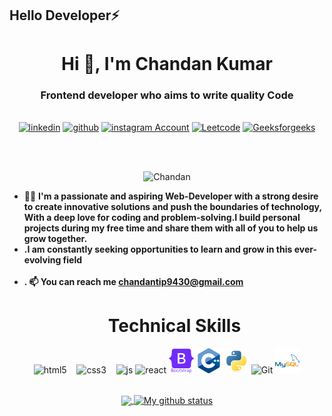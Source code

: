 ## Hello Developer⚡

<!--
**ChandanTech2023/ChandanTech2023** is a ✨ _special_ ✨ repository because its `README.md` (this file) appears on your GitHub profile.

Here are some ideas to get you started:

- 🔭 I’m currently working on ...
- 🌱 I’m currently learning ...
- 👯 I’m looking to collaborate on ...
- 🤔 I’m looking for help with ...
- 💬 Ask me about ...
- 📫 How to reach me: ...
- 😄 Pronouns: ...
- ⚡ Fun fact: ...
-->
<h1 align="center">Hi 👋, I'm Chandan Kumar</h1>
<h3 align="center">Frontend developer who aims to write quality Code</h3>
<br>
<div align=center >
  <a href="https://www.linkedin.com/in/chandankumar23/"><img src="https://img.icons8.com/fluency/48/linkedin.png" alt="linkedin"" title="Linkedin" alt="Linkedin Account" width="40"/></a>
  <a href="https://github.com/ChandanTech2023/"><img src="https://img.icons8.com/metro/26/github.png" alt="github"" title="Github" width="40"/></a>
  <a href="https://www.instagram.com/chanduu9113/"><img src="https://img.icons8.com/color/46/instagram-new--v1.png" title="Instagram" alt="instagram Account" width="40"/></a>
  <a href="https://leetcode.com/u/C2_1/"><img src="https://img.icons8.com/external-tal-revivo-color-tal-revivo/48/external-level-up-your-coding-skills-and-quickly-land-a-job-logo-color-tal-revivo.png" title="Leetcode" alt="Leetcode" width="40"/></a>
  <a href="https://www.geeksforgeeks.org/user/chandankumai577/"><img src="https://img.icons8.com/color/48/GeeksforGeeks.png" title="GeeksforGeeks" alt="Geeksforgeeks" width="40"/></a>

  <br><br>
 <p><img src="https://komarev.com/ghpvc/?username=ChandanTech2023" alt="Chandan" /></p>
</div>

- 👨‍💻 <b> I'm a passionate and aspiring Web-Developer with a strong desire to create innovative solutions and push the boundaries of technology, With a deep love for coding and problem-solving.I build personal projects during my free time and share them with all of you to help us grow together.
- .I am constantly seeking opportunities to learn and grow in this ever-evolving field
    <br><br>
- . 📫 You can reach me **chandantip9430@gmail.com** </b>
   <br>
    <h1 align="center">Technical Skills</h1>
  

<p align="center">
  <img src="https://upload.wikimedia.org/wikipedia/commons/thumb/6/61/HTML5_logo_and_wordmark.svg/2048px-HTML5_logo_and_wordmark.svg.png" alt="html5" width="auto" height="40">&nbsp;&nbsp;&nbsp;
  <img src='https://upload.wikimedia.org/wikipedia/commons/thumb/d/d5/CSS3_logo_and_wordmark.svg/1200px-CSS3_logo_and_wordmark.svg.png' alt="css3" width="auto" height="40">&nbsp;&nbsp;&nbsp;
  <img src='https://upload.wikimedia.org/wikipedia/commons/6/6a/JavaScript-logo.png' height='40' width='auto' alt="js">
  <img src="https://upload.wikimedia.org/wikipedia/commons/thumb/a/a7/React-icon.svg/1280px-React-icon.svg.png" alt="react" width="auto" height="40"/>
 <img src="https://raw.githubusercontent.com/devicons/devicon/master/icons/bootstrap/bootstrap-plain-wordmark.svg" alt="bootstrap" width="40" height="40" alt="bootstrap" width="auto" height="40"/>
 <img src="https://raw.githubusercontent.com/devicons/devicon/master/icons/cplusplus/cplusplus-original.svg" alt="C++" width="40" height="40" alt="cpp" width="auto" height="40"/>
 <img src="https://raw.githubusercontent.com/devicons/devicon/master/icons/python/python-original.svg" alt="python" width="40" height="40" alt="cpp" width="auto" height="40"/>
 <img src="https://www.vectorlogo.zone/logos/git-scm/git-scm-icon.svg" alt="Git" width="40" height="40" alt="git" width="auto" height="40"/>
 <img src="https://raw.githubusercontent.com/devicons/devicon/master/icons/mysql/mysql-original-wordmark.svg" alt="mysql" width="40" height="40" alt="git" width="auto" height="40"/>
  
<p align="center">
  
<br>
  
<a href="https://github.com/ChandanTech2023/github-readme-stats">
  <img align="center" src="https://github-readme-stats.vercel.app/api/top-langs/?username=ChandanTech2023&theme=radical&hide=glsl,python" />
</a>
<a href="https://github.com/anuraghazra/github-readme-stats">
  <img align="center" src="https://github-readme-stats.vercel.app/api?username=ChandanTech2023&show_icons=true&theme=radical&line_height=27" alt="My github status" />
</a>
